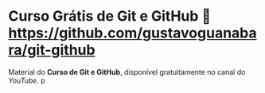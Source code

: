# Curso Grátis de Git e GitHub 👀  https://github.com/gustavoguanabara/git-github
Material do **Curso de Git e GitHub**, disponível gratuitamente no canal do *YouTube*.
p
